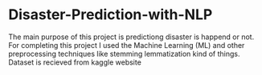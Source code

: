 # Disaster-Prediction-with-NLP
The main purpose of this project is predictiong disaster is happend or not. For completing this project I used the Machine Learning (ML) and other preprocessing techniques like stemming lemmatization kind of things. Dataset is recieved from kaggle website
